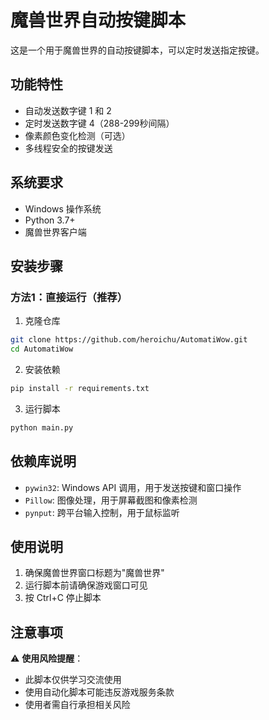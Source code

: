 # 魔兽世界自动按键脚本

这是一个用于魔兽世界的自动按键脚本，可以定时发送指定按键。

## 功能特性

- 自动发送数字键 1 和 2
- 定时发送数字键 4（288-299秒间隔）
- 像素颜色变化检测（可选）
- 多线程安全的按键发送

## 系统要求

- Windows 操作系统
- Python 3.7+
- 魔兽世界客户端

## 安装步骤

### 方法1：直接运行（推荐）

1. 克隆仓库
```bash
git clone https://github.com/heroichu/AutomatiWow.git
cd AutomatiWow
```

2. 安装依赖
```bash
pip install -r requirements.txt
```

3. 运行脚本
```bash
python main.py
```

## 依赖库说明

- `pywin32`: Windows API 调用，用于发送按键和窗口操作
- `Pillow`: 图像处理，用于屏幕截图和像素检测
- `pynput`: 跨平台输入控制，用于鼠标监听

## 使用说明

1. 确保魔兽世界窗口标题为"魔兽世界"
2. 运行脚本前请确保游戏窗口可见
3. 按 Ctrl+C 停止脚本

## 注意事项

⚠️ **使用风险提醒**：
- 此脚本仅供学习交流使用
- 使用自动化脚本可能违反游戏服务条款
- 使用者需自行承担相关风险

